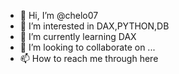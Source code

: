 - 👋 Hi, I’m @chelo07
- 👀 I’m interested in DAX,PYTHON,DB
- 🌱 I’m currently learning DAX
- 💞️ I’m looking to collaborate on ...
- 📫 How to reach me through here

<!---
chelo07/chelo07 is a ✨ special ✨ repository because its `README.md` (this file) appears on your GitHub profile.
You can click the Preview link to take a look at your changes.
--->
